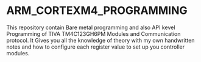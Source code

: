 # ARM_CORTEXM4_PROGRAMMING
This repository contain Bare metal programming and also API kevel Programming of TIVA TM4C123GH6PM Modules and Communication protocol. It Gives you all the knowledge of theory with my own handwritten notes and how to configure each register value to set up you controller modules.

